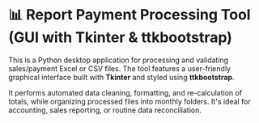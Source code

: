 # 📊 Report Payment Processing Tool (GUI with Tkinter & ttkbootstrap)

This is a Python desktop application for processing and validating sales/payment Excel or CSV files. The tool features a user-friendly graphical interface built with **Tkinter** and styled using **ttkbootstrap**.

It performs automated data cleaning, formatting, and re-calculation of totals, while organizing processed files into monthly folders. It's ideal for accounting, sales reporting, or routine data reconciliation.

